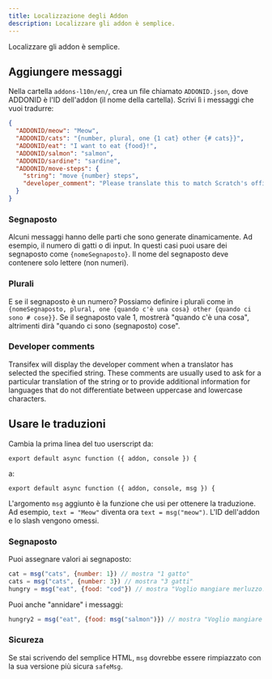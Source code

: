 ```yaml
---
title: Localizzazione degli Addon
description: Localizzare gli addon è semplice.
---
```

Localizzare gli addon è semplice.

## Aggiungere messaggi
Nella cartella `addons-l10n/en/`, crea un file chiamato `ADDONID.json`, dove ADDONID è l'ID dell'addon (il nome della cartella). Scrivi lì i messaggi che vuoi tradurre:

```json
{
  "ADDONID/meow": "Meow",
  "ADDONID/cats": "{number, plural, one {1 cat} other {# cats}}",
  "ADDONID/eat": "I want to eat {food}!",
  "ADDONID/salmon": "salmon",
  "ADDONID/sardine": "sardine",
  "ADDONID/move-steps": {
    "string": "move {number} steps",
    "developer_comment": "Please translate this to match Scratch's official translation for the block."
  }
}
```

### Segnaposto
Alcuni messaggi hanno delle parti che sono generate dinamicamente. Ad esempio, il numero di gatti o di input. In questi casi puoi usare dei segnaposto come `{nomeSegnaposto}`. Il nome del segnaposto deve contenere solo lettere (non numeri).

### Plurali
E se il segnaposto è un numero? Possiamo definire i plurali come in `{nomeSegnaposto, plural, one {quando c'è una cosa} other {quando ci sono # cose}}`. Se il segnaposto vale 1, mostrerà "quando c'è una cosa", altrimenti dirà "quando ci sono (segnaposto) cose".

### Developer comments

Transifex will display the developer comment when a translator has selected the specified string. These comments are usually used to ask for a particular translation of the string or to provide additional information for languages that do not differentiate between uppercase and lowercase characters.

## Usare le traduzioni
Cambia la prima linea del tuo userscript da:
```
export default async function ({ addon, console }) {
```

a:
```
export default async function ({ addon, console, msg }) {
```

L'argomento `msg` aggiunto è la funzione che usi per ottenere la traduzione. Ad esempio, `text = "Meow"` diventa ora `text = msg("meow")`. L'ID dell'addon e lo slash vengono omessi.

### Segnaposto
Puoi assegnare valori ai segnaposto:
```js
cat = msg("cats", {number: 1}) // mostra "1 gatto"
cats = msg("cats", {number: 3}) // mostra "3 gatti"
hungry = msg("eat", {food: "cod"}) // mostra "Voglio mangiare merluzzo!"
```

Puoi anche "annidare" i messaggi:
```js
hungry2 = msg("eat", {food: msg("salmon")}) // mostra "Voglio mangiare salmone!"
```

### Sicureza
Se stai scrivendo del semplice HTML, `msg` dovrebbe essere rimpiazzato con la sua versione più sicura `safeMsg`.
